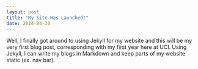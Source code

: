 ```yaml
---
layout: post
title: "My Site Has Launched!"
date: 2014-04-30
---
```


Well, I finally got around to using Jekyll for my website and this will be my very first blog post, corresponding with my first year here at UCI. Using Jekyll, I can write my blogs in Markdown and keep parts of my website static (ex. nav bar).
